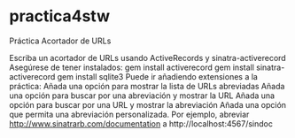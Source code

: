 practica4stw
============
Práctica Acortador de URLs

Escriba un acortador de URLs usando ActiveRecords y sinatra-activerecord
Asegúrese de tener instalados:
gem install activerecord
gem install sinatra-activerecord
gem install sqlite3
Puede ir añadiendo extensiones a la práctica:
Añada una opción para mostrar la lista de URLs abreviadas
Añada una opción para buscar por una abreviación y mostrar la URL
Añada una opción para buscar por una URL y mostrar la abreviación
Añada una opción que permita una abreviación personalizada. Por ejemplo, abreviar http://www.sinatrarb.com/documentation a http://localhost:4567/sindoc
